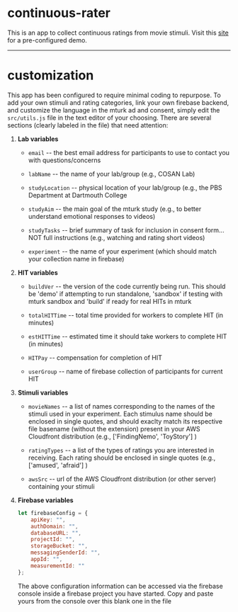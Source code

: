# continuous-rater
This is an app to collect continuous ratings from movie stimuli.
Visit this [site](https://jovial-minsky-2b53e0.netlify.app) for a pre-configured demo.

---

# customization
This app has been configured to require minimal coding to repurpose. To add your own stimuli and rating categories, link your own firebase backend, and customize the language in the mturk ad and consent, simply edit the `src/utils.js` file in the text editor of your choosing. There are several sections (clearly labeled in the file) that need attention:

1. <strong>Lab variables</strong>

	* `email` -- the best email address for participants to use to contact you with questions/concerns
	
	* `labName` -- the name of your lab/group (e.g., COSAN Lab)
	
	* `studyLocation` -- physical location of your lab/group (e.g., the PBS Department at Dartmouth College
	* `studyAim` -- the main goal of the mturk study (e.g., to better understand emotional responses to videos)
	* `studyTasks` -- brief summary of task for inclusion in consent form... NOT full instructions (e.g., watching and rating short videos)
	* `experiment` -- the name of your experiment (which should match your collection name in firebase)

2. <strong>HIT variables</strong>
	
	* `buildVer` -- the version of the code currently being run. This should be 'demo' if attempting to run standalone, 'sandbox' if testing with mturk sandbox and 'build' if ready for real HITs in mturk

	* `totalHITTime` -- total time provided for workers to complete HIT (in minutes)
	* `estHITTime` -- estimated time it should take workers to complete HIT (in minutes)
	* `HITPay` -- compensation for completion of HIT
	* `userGroup` -- name of firebase collection of participants for current HIT

3. <strong>Stimuli variables</strong>
	
	* `movieNames` -- a list of names corresponding to the names of the stimuli used in your experiment. Each stimulus name should be enclosed in single quotes, and should exaclty match its respective file basename (without the extension) present in your AWS Cloudfront distribution (e.g., ['FindingNemo', 'ToyStory'] )

	* `ratingTypes` -- a list of the types of ratings you are interested in receiving. Each rating should be enclosed in single quotes (e.g., ['amused', 'afraid'] )

	* `awsSrc` -- url of the AWS Cloudfront distribution (or other server) containing your stimuli



4. <strong>Firebase variables</strong>

	```javascript
	let firebaseConfig = {
	    apiKey: "",
	    authDomain: "",
	    databaseURL: "",
	    projectId: "",
	    storageBucket: "",
	    messagingSenderId: "",
	    appId: "",
	    measurementId: ""
	};
	```

	The above configuration information can be accessed via the firebase console inside a firebase project you have started. Copy and paste yours from the console over this blank one in the file

